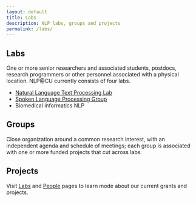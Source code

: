 ```yaml
---
layout: default
title: Labs
description: NLP labs, groups and projects
permalink: /labs/
---
```

## Labs

One or more senior researchers and associated students, postdocs, research programmers or other personnel associated with a physical location. NLP@CU currently consists of four labs.

- [Natural Language Text Processing Lab](https://www.cs.columbia.edu/nlp/index_nltp.cgi)
- [Spoken Language Processing Group](https://www.cs.columbia.edu/speech/)
- Biomedical informatics NLP

## Groups
Close organization around a common research interest, with an independent agenda and schedule of meetings; each group is associated with one or more funded projects that cut across labs.

## Projects
Visit [Labs](/labs/) and [People](/people/) pages to learn mode about our current grants and projects.